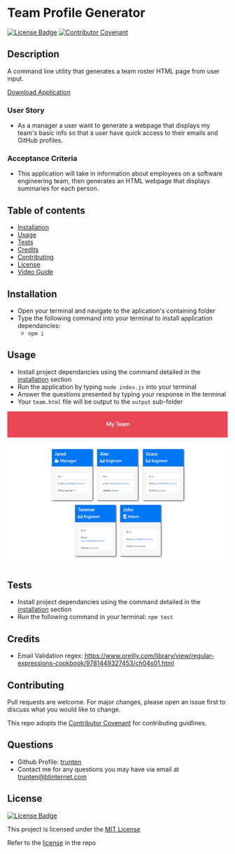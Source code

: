 # Team Profile Generator

[![License Badge](https://img.shields.io/badge/License-MIT-green.svg)](https://choosealicense.com/licenses/mit/)
[![Contributor Covenant](https://img.shields.io/badge/Contributor%20Covenant-2.1-4baaaa.svg)](https://www.contributor-covenant.org/version/2/1/code_of_conduct/)

## Description
A command line utility that generates a team roster HTML page from user input.

[Download Application](https://github.com/trunten/ubbc-team-profile-generator/archive/refs/heads/main.zip)

### User Story
- As a manager a user want to generate a webpage that displays my team's basic info so that a user have quick access to their emails and GitHub profiles.

### Acceptance Criteria
- This application will take in information about employees on a software engineering team, then generates an HTML webpage that displays summaries for each person.

## Table of contents
- [Installation](#installation)
- [Usage](#usage)
- [Tests](#tests)
- [Credits](#credits)
- [Contributing](#contributing)
- [License](#license)
- [Video Guide](#video)

## Installation
- Open your terminal and navigate to the aplication's containing folder
- Type the following command into your terminal to install application dependancies:
    - ```npm i```

## Usage
- Install project dependancies using the command detailed in the [installation](#installation) section
- Run the application by typing <code>node index.js</code> into your terminal
- Answer the questions presented by typing your response in the terminal
- Your <code>team.html</code> file will be output to the <code>output</code> sub-folder 

![image](./assets/app-screenshot.png)

## Tests
- Install project dependancies using the command detailed in the [installation](#installation) section
- Run the following command in your terminal:
```npm test```

## Credits
- Email Validation regex: https://www.oreilly.com/library/view/regular-expressions-cookbook/9781449327453/ch04s01.html

## Contributing
Pull requests are welcome. For major changes, please open an issue first to discuss what you would like to change.

This repo adopts the [Contributor Covenant](https://www.contributor-covenant.org/version/2/1/code_of_conduct/) for contributing guidlines.

## Questions
- Github Profile: [trunten](https://github.com/trunten)
- Contact me for any questions you may have via email at [trunten@btinternet.com](mailto:trunten@btinternet.com)

## License
[![License Badge](https://img.shields.io/badge/License-MIT-green.svg)](https://choosealicense.com/licenses/mit/)

This project is licensed under the [MIT License](https://choosealicense.com/licenses/mit/)

Refer to the [license](LICENSE) in the repo
